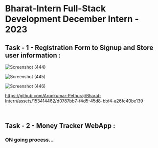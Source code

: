 # Bharat-Intern Full-Stack Development December Intern - 2023

## Task - 1 - Registration Form to Signup and Store user information :

![Screenshot (444)](https://github.com/Arunkumar-Pethuraj/Bharat-Intern/assets/153414462/96f4fd26-d9e6-4711-97f9-136a305680b5)

![Screenshot (445)](https://github.com/Arunkumar-Pethuraj/Bharat-Intern/assets/153414462/a0e764af-434f-4955-a8e6-df2ed2310eeb)

![Screenshot (446)](https://github.com/Arunkumar-Pethuraj/Bharat-Intern/assets/153414462/ee889107-5838-4ac8-ab0c-1cb653d28ea9)

https://github.com/Arunkumar-Pethuraj/Bharat-Intern/assets/153414462/d0787bb7-f4d5-45d8-bbf4-a26fc40be139

<br>

## Task - 2 - Money Tracker WebApp :

### ON going process...

